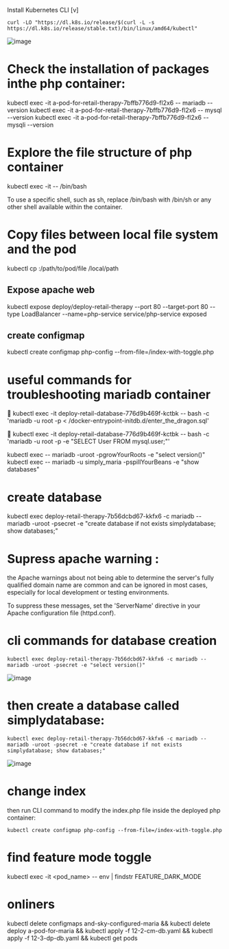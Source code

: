 Install Kubernetes CLI [v]
```pwsh
curl -LO "https://dl.k8s.io/release/$(curl -L -s https://dl.k8s.io/release/stable.txt)/bin/linux/amd64/kubectl"
```
![image](https://github.com/ZCHAnalytics/kubernetes-challenge/assets/146954022/e3aef431-6b64-4b00-8758-d017e0776646)


# Check the installation of packages inthe php container:

kubectl exec -it a-pod-for-retail-therapy-7bffb776d9-fl2x6 -- mariadb --version
kubectl exec -it a-pod-for-retail-therapy-7bffb776d9-fl2x6 -- mysql --version
kubectl exec -it a-pod-for-retail-therapy-7bffb776d9-fl2x6 -- mysqli --version

# Explore the file structure of php container
kubectl exec -it <pod-name> -- /bin/bash

To use a specific shell, such as sh, replace /bin/bash with /bin/sh or any other shell available within the container.

# Copy files between local file system and the pod

kubectl cp <pod-name>:/path/to/pod/file /local/path

## Expose apache web  
kubectl expose deploy/deploy-retail-therapy --port 80 --target-port 80 --type LoadBalancer --name=php-service
service/php-service exposed

## create configmap
kubectl create configmap php-config --from-file=/index-with-toggle.php


# useful commands for troubleshooting mariadb container
🌈  kubectl exec -it deploy-retail-database-776d9b469f-kctbk -- bash -c 'mariadb -u root -p < /docker-entrypoint-initdb.d/enter_the_dragon.sql'

💯  kubectl exec -it deploy-retail-database-776d9b469f-kctbk -- bash -c 'mariadb -u root -p -e "SELECT User FROM mysql.user;"'


kubectl exec <database pod hash> -- mariadb -uroot -pgrowYourRoots -e "select version()"
kubectl exec <database pod hash> -- mariadb -u simply_maria -pspillYourBeans -e "show databases"

# create database 
kubectl exec deploy-retail-therapy-7b56dcbd67-kkfx6 -c mariadb -- mariadb -uroot -psecret -e "create database if not exists simplydatabase; show databases;" 



# Supress apache warning :

the Apache warnings about not being able to determine the server's fully qualified domain name are common and can be ignored in most cases, especially for local development or testing environments. 

To suppress these messages, set the 'ServerName' directive in your Apache configuration file (httpd.conf).


# cli commands for database creation
```
kubectl exec deploy-retail-therapy-7b56dcbd67-kkfx6 -c mariadb -- mariadb -uroot -psecret -e "select version()"
````
![image](https://github.com/ZCHAnalytics/kubernetes-challenge/assets/146954022/3775eaf1-87f1-4148-a1df-42beb15916e3)

# then create a database called simplydatabase:
```
kubectl exec deploy-retail-therapy-7b56dcbd67-kkfx6 -c mariadb -- mariadb -uroot -psecret -e "create database if not exists simplydatabase; show databases;" 
```
![image](https://github.com/ZCHAnalytics/kubernetes-challenge/assets/146954022/bc926615-6536-440b-ab88-7d6d559d0ab6)


# change index
then run CLI command to modify the index.php file inside the deployed php container:

```pwsh
kubectl create configmap php-config --from-file=/index-with-toggle.php
```

# find feature mode toggle
kubectl exec -it <pod_name> -- env | findstr FEATURE_DARK_MODE


# onliners
 kubectl delete configmaps and-sky-configured-maria && kubectl delete deploy a-pod-for-maria && kubectl apply -f 12-2-cm-db.yaml && kubectl apply -f 12-3-dp-db.yaml && kubectl get pods